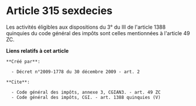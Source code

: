 # Article 315 sexdecies

Les activités éligibles aux dispositions du 3° du III de l'article 1388 quinquies du code général des impôts sont celles
mentionnées à l'article 49 ZC.

**Liens relatifs à cet article**

	**Créé par**:

	  - Décret n°2009-1778 du 30 décembre 2009 - art. 2

	**Cite**:

	  - Code général des impôts, annexe 3, CGIAN3. - art. 49 ZC
	  - Code général des impôts, CGI. - art. 1388 quinquies (V)
